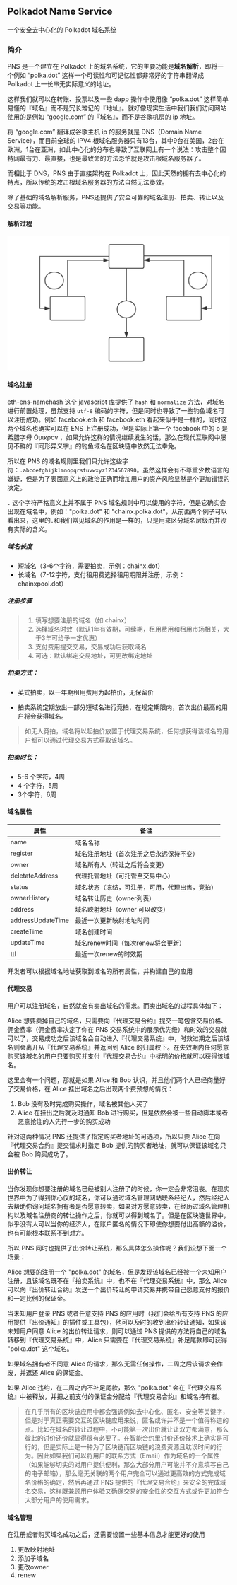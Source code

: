## Polkadot Name Service

一个安全去中心化的 Polkadot 域名系统

### 简介

PNS 是一个建立在 Polkadot 上的域名系统，它的主要功能是**域名解析**，即将一个例如 “polka.dot” 这样一个可读性和可记忆性都非常好的字符串翻译成 Polkadot 上一长串无实际意义的地址。

这样我们就可以在转账、投票以及一些 dapp 操作中使用像 “polka.dot” 这样简单易懂的『域名』而不是冗长难记的『地址』。就好像现实生活中我们我们访问网站使用的是例如 “google.com” 的『域名』，而不是谷歌机房的 ip 地址。

将 “google.com” 翻译成谷歌主机 ip 的服务就是 DNS（Domain Name Service），而目前全球的 IPV4 根域名服务器只有13台，其中9台在美国，2台在欧洲，1台在亚洲，如此中心化的分布也导致了互联网上有一个说法：攻击整个因特网最有力、最直接，也是最致命的方法恐怕就是攻击根域名服务器了。

而相比于 DNS，PNS 由于直接架构在 Polkadot 上，因此天然的拥有去中心化的特点，所以传统的攻击根域名服务器的方法自然无法奏效。

除了基础的域名解析服务，PNS还提供了安全可靠的域名注册、拍卖、转让以及交易等功能。

#### 解析过程

![](pns-resolve-process.svg)

#### 域名注册

eth-ens-namehash 这个 javascript 库提供了 `hash` 和 `normalize` 方法，对域名进行前置处理，虽然支持 `utf-8` 编码的字符，但是同时也导致了一些钓鱼域名可以注册成功。例如 faceboоk.eth 和 facebook.eth 看起来似乎是一样的，同时这两个域名也确实可以在 ENS 上注册成功，但是实际上第一个 facebook 中的 ο 是希腊字母 Ομικρον ，如果允许这样的情况继续发生的话，那么在现代互联网中屡见不鲜的『同形异义字』的钓鱼域名在区块链中依然无法幸免。

所以在 PNS 的域名规则里我们只允许这些字符：`.abcdefghijklmnopqrstuvwxyz1234567890`。虽然这样会有不尊重少数语言的嫌疑，但是为了表面意义上的政治正确而增加用户的资产风险显然是个更加错误的决定。

`.` 这个字符严格意义上并不属于 PNS 域名规则中可以使用的字符，但是它确实会出现在域名中，例如："polka.dot" 和 "chainx.polka.dot"，从前面两个例子可以看出来，这里的`.`和我们常见域名的作用是一样的，只是用来区分域名层级而并没有实际的含义。

##### 域名长度

* 短域名（3-6个字符，需要拍卖，示例：chainx.dot）
* 长域名（7-12字符，支付租用费选择租用期限并注册，示例：chainxpool.dot）

##### 注册步骤

> 1.	填写想要注册的域名（如 chainx）
> 2.	选择域名时效（默认1年有效期，可续期，租用费用和租用市场相关，大于3年可给予一定优惠）
> 3.	支付费用提交交易，交易成功后获取域名
> 4.	可选：默认绑定交易地址，可更改绑定地址

##### 拍卖方式：

* 英式拍卖，以一年期租用费用为起拍价，无保留价

* 拍卖系统定期放出一部分短域名进行竞拍，在规定期限内，首次出价最高的用户将会获得域名。     

> 如无人竞拍，域名将以起拍价放置于代理交易系统，任何想获得该域名的用户都可以通过代理交易方式获取该域名。

##### 拍卖时长：

* 5-6 个字符，4周
* 4 个字符，5周
* 3个字符，6周

#### 域名属性

|属性|备注|
| --------   | -------|
|name|域名名称|
|register|域名注册地址（首次注册之后永远保持不变）|
|owner|域名所有人（转让之后将会变更）|
|deletateAddress|代理托管地址（可托管至交易中心）|
|status|域名状态（冻结，可注册，可用，代理出售，竞拍）|
|ownerHistory|域名转让历史（owner列表）|
|address|域名映射地址（owner 可以改变）|
|addressUpdateTime|最近一次更新映射地址时间|
|createTime|域名创建时间|
|updateTime|域名renew时间（每次renew将会更新）|
|ttl|最近一次renew的时效期|

开发者可以根据域名地址获取到域名的所有属性，并构建自己的应用

#### 代理交易

用户可以注册域名，自然就会有卖出域名的需求。而卖出域名的过程具体如下：

Alice 想要卖掉自己的域名，只需要向『代理交易合约』提交一笔包含交易价格、佣金费率（佣金费率决定了你在 PNS 交易系统中的展示优先级）和时效的交易就可以了，交易成功之后该域名会自动进入『代理交易系统』中，时效过期之后该域名则会离开从『代理交易系统』并返回到 Alice 的归属权下。在失效期内任何愿意购买该域名的用户只要购买并支付『代理交易合约』中标明的价格就可以获得该域名。

这里会有一个问题，那就是如果 Alice 和 Bob 认识，并且他们两个人已经商量好了交易价格，在 Alice 挂出域名之后出现两个费预想的情况：

1.	Bob 没有及时完成购买操作，域名被其他人买了
2.	Alice 在挂出之后就及时通知 Bob 进行购买，但是依然会被一些自动脚本或者恶意抢注的人先行一步的购买成功

针对这两种情况 PNS 还提供了指定购买者地址的可选项，所以只要 Alice 在向『代理交易合约』提交请求时指定 Bob 提供的购买者地址，就可以保证该域名只会被 Bob 购买成功了。

#### 出价转让

当你发现你想要注册的域名已经被别人注册了的时候，你一定会非常沮丧。在现实世界中为了得到你心仪的域名，你可以通过域名管理网站联系经纪人，然后经纪人去帮助你询问域名拥有者是否愿意转卖，如果对方愿意转卖，在经历过域名管理机构以及域名注册商的转让操作之后，你就可以得到域名了。但是在区块链世界中，似乎没有人可以当你的经济人，在账户匿名的情况下即使你想要付出高额的溢价，也有可能根本联系不到对方。

所以 PNS 同时也提供了出价转让系统，那么具体怎么操作呢？我们设想下面一个场景：

Alice 想要的注册一个 "polka.dot" 的域名，但是发现该域名已经被一个未知用户注册，且该域名既不在『拍卖系统』中，也不在『代理交易系统』中，那么 Alice 可以向『出价转让合约』发送一个出价转让的申请交易并携带自己愿意支付的报价和一定比例的保证金。

当未知用户登录 PNS 或者任意支持 PNS 的应用时（我们会给所有支持 PNS 的应用提供『出价通知』的插件或工具包），他可以及时的收到出价转让通知，如果该未知用户同意 Alice 的出价转让请求，则可以通过 PNS 提供的方法将自己的域名转移到『代理交易系统』中，Alice 只需要在『代理交易系统』补足尾款即可获得 "polka.dot" 这个域名。

如果域名拥有者不同意 Alice 的请求，那么无需任何操作，二周之后该请求会作废，并返还 Alice 的保证金。

如果 Alice 违约，在二周之内不补足尾款，那么 "polka.dot" 会在『代理交易系统』中被释放，并把之前支付的保证金分配给『代理交易合约』和域名持有者。

> 在几乎所有的区块链应用中都会强调例如去中心化、匿名、安全等关键字，但是对于真正需要交互的区块链应用来说，匿名或许并不是一个值得称道的点。比如在域名的转让过程中，不可能第一次出价就让让双方都满意，那么彼此的讨价还价就显得很有必要了。在智能合约里讨价还价技术上确实是可行的，但是实际上是一种为了区块链而区块链的浪费资源且耽误时间的行为。因此如果我们可以将用户的联系方式（Email）作为域名的一个属性（如果能够切实的对用户提供便利，那么大部分用户可能并不介意填写自己的电子邮箱），那么毫无关联的两个用户完全可以通过更高效的方式完成域名价格的确定，然后再通过 PNS 提供的『代理交易合约』来安全的完成域名交易，这样既兼顾用户体验又确保交易的安全性的交互方式或许更加符合大部分用户的使用需求。

#### 域名管理

在注册或者购买域名成功之后，还需要设置一些基本信息才能更好的使用

1.	更改映射地址
2.	添加子域名
3.	更改owner
4.	renew

